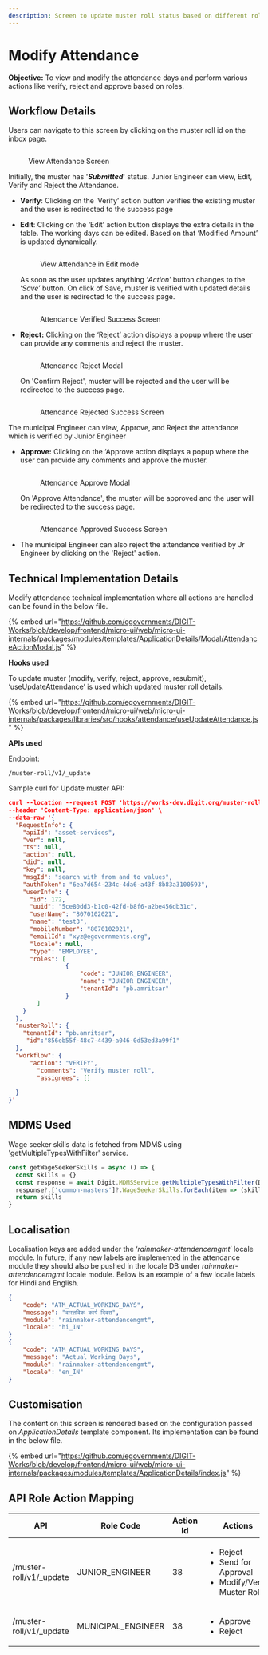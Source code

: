 ```yaml
---
description: Screen to update muster roll status based on different roles
---
```


# Modify Attendance

**Objective:** To view and modify the attendance days and perform various actions like verify, reject and approve based on roles.

## Workflow Details

Users can navigate to this screen by clicking on the muster roll id on the inbox page.&#x20;

<figure><img src="../../../../../.gitbook/assets/Attendance_View_With_Actions.png" alt=""><figcaption><p>View Attendance Screen</p></figcaption></figure>

Initially, the muster has '_**Submitted**_' status. Junior Engineer can view, Edit, Verify and Reject the Attendance.

* **Verify**: Clicking on the ‘Verify’ action button verifies the existing muster and the user is redirected to the success page
*   **Edit**: Clicking on the ‘Edit’ action button displays the extra details in the table. The working days can be edited. Based on that ‘Modified Amount’ is updated dynamically.



    <figure><img src="../../../../../.gitbook/assets/Attendance_Edit_mode.png" alt=""><figcaption><p>View Attendance in Edit mode</p></figcaption></figure>

    As soon as the user updates anything ‘_Action_’ button changes to the ‘_Save_’ button. On click of Save, muster is verified with updated details and the user is redirected to the success page. &#x20;

    <figure><img src="../../../../../.gitbook/assets/Attendance_Verified.png" alt=""><figcaption><p>Attendance Verified Success Screen</p></figcaption></figure>


*   **Reject:** Clicking on the ‘Reject’ action displays a popup where the user can provide any comments and reject the muster.           &#x20;

    <figure><img src="../../../../../.gitbook/assets/Attendance_Reject.png" alt=""><figcaption><p>Attendance Reject Modal</p></figcaption></figure>

    On 'Confirm Reject', muster will be rejected and the user will be redirected to the success page.

    <figure><img src="../../../../../.gitbook/assets/Attendance_Rejected.png" alt=""><figcaption><p>Attendance Rejected Success Screen</p></figcaption></figure>



The municipal Engineer can view, Approve, and Reject the attendance which is verified by Junior Engineer

*   **Approve:** Clicking on the ‘Approve action displays a popup where the user can provide any comments and approve the muster.&#x20;

    <figure><img src="../../../../../.gitbook/assets/Attendance_Approve.png" alt=""><figcaption><p>Attendance Approve Modal</p></figcaption></figure>

    On 'Approve Attendance', the muster will be approved and the user will be redirected to the success page.&#x20;

    <figure><img src="../../../../../.gitbook/assets/Attendance_Approved.png" alt=""><figcaption><p>Attendance Approved Success Screen</p></figcaption></figure>


* The municipal Engineer can also reject the attendance verified by Jr Engineer by clicking on the 'Reject' action.

## Technical Implementation Details

Modify attendance technical implementation where all actions are handled can be found in the below file.                                                                                                 &#x20;

{% embed url="https://github.com/egovernments/DIGIT-Works/blob/develop/frontend/micro-ui/web/micro-ui-internals/packages/modules/templates/ApplicationDetails/Modal/AttendanceActionModal.js" %}

**Hooks used**

To update muster (modify, verify, reject, approve, resubmit), ‘useUpdateAttendance’ is used which updated muster roll details.&#x20;

{% embed url="https://github.com/egovernments/DIGIT-Works/blob/develop/frontend/micro-ui/web/micro-ui-internals/packages/libraries/src/hooks/attendance/useUpdateAttendance.js" %}

**APIs used**

Endpoint:

```markup
/muster-roll/v1/_update
```

Sample curl for Update muster API:

```json
curl --location --request POST 'https://works-dev.digit.org/muster-roll/v1/_update' \
--header 'Content-Type: application/json' \
--data-raw '{
  "RequestInfo": {
    "apiId": "asset-services",
    "ver": null,
    "ts": null,
    "action": null,
    "did": null,
    "key": null,
    "msgId": "search with from and to values",
    "authToken": "6ea7d654-234c-4da6-a43f-8b83a3100593",
    "userInfo": {
      "id": 172,
      "uuid": "5ce80dd3-b1c0-42fd-b8f6-a2be456db31c",
      "userName": "8070102021",
      "name": "test3",
      "mobileNumber": "8070102021",
      "emailId": "xyz@egovernments.org",
      "locale": null,
      "type": "EMPLOYEE",
      "roles": [
                {
                    "code": "JUNIOR_ENGINEER",
                    "name": "JUNIOR ENGINEER",
                    "tenantId": "pb.amritsar"
                }
        ]
    }
  },
  "musterRoll": {
    "tenantId": "pb.amritsar",
     "id":"856eb55f-48c7-4439-a046-0d53ed3a99f1"
  },
  "workflow": {
      "action": "VERIFY",
        "comments": "Verify muster roll",
        "assignees": []
        
  }
}'
```

## MDMS Used

Wage seeker skills data is fetched from MDMS using 'getMultipleTypesWithFilter' service.

```javascript
const getWageSeekerSkills = async () => {
  const skills = {}
  const response = await Digit.MDMSService.getMultipleTypesWithFilter(Digit.ULBService.getStateId(), "common-masters", [{"name": "WageSeekerSkills"}])
  response?.['common-masters']?.WageSeekerSkills.forEach(item => (skills[item.code] = item))
  return skills
}

```

## Localisation

Localisation keys are added under the ‘_rainmaker-attendencemgmt_’ locale module. In future, if any new labels are implemented in the attendance module they should also be pushed in the locale DB under _rainmaker-attendencemgmt_ locale module. Below is an example of a few locale labels for Hindi and English.

```json
{
    "code": "ATM_ACTUAL_WORKING_DAYS",
    "message": "वास्तविक कार्य दिवस",
    "module": "rainmaker-attendencemgmt",
    "locale": "hi_IN"
}
{
    "code": "ATM_ACTUAL_WORKING_DAYS",
    "message": "Actual Working Days",
    "module": "rainmaker-attendencemgmt",
    "locale": "en_IN"
}

```

## Customisation

The content on this screen is rendered based on the configuration passed on _ApplicationDetails_ template component. Its implementation can be found in the below file.                              &#x20;

{% embed url="https://github.com/egovernments/DIGIT-Works/blob/develop/frontend/micro-ui/web/micro-ui-internals/packages/modules/templates/ApplicationDetails/index.js" %}

## API Role Action Mapping

<table><thead><tr><th>API</th><th>Role Code</th><th data-type="number">Action Id</th><th>Actions</th></tr></thead><tbody><tr><td>/muster-roll/v1/_update</td><td>JUNIOR_ENGINEER</td><td>38</td><td><ul><li>Reject</li><li>Send for Approval</li><li>Modify/Verify Muster Roll</li></ul></td></tr><tr><td>/muster-roll/v1/_update</td><td>MUNICIPAL_ENGINEER</td><td>38</td><td><ul><li>Approve</li><li>Reject</li></ul></td></tr></tbody></table>
